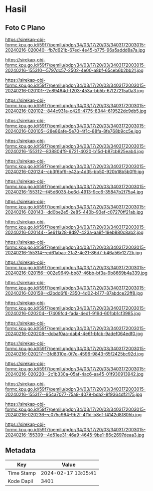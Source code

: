 # Hasil

## Foto C Plano

https://sirekap-obj-formc.kpu.go.id/59f7/pemilu/pdpr/34/03/17/20/03/3403172003015-20240216-020040--fb7d621b-67ed-4e45-b775-96a5addd8a7a.jpg

https://sirekap-obj-formc.kpu.go.id/59f7/pemilu/pdpr/34/03/17/20/03/3403172003015-20240216-155310--5797dc57-2502-4e00-a8bf-65ceb6b2bb21.jpg

https://sirekap-obj-formc.kpu.go.id/59f7/pemilu/pdpr/34/03/17/20/03/3403172003015-20240216-020101--2e89464d-f203-453a-bb5b-67f27215a0a3.jpg

https://sirekap-obj-formc.kpu.go.id/59f7/pemilu/pdpr/34/03/17/20/03/3403172003015-20240216-020102--844c931a-c429-4775-8344-619522dc9db5.jpg

https://sirekap-obj-formc.kpu.go.id/59f7/pemilu/pdpr/34/03/17/20/03/3403172003015-20240216-020105--28e86afe-5e70-4f1c-88fa-8fe768b9cc5e.jpg

https://sirekap-obj-formc.kpu.go.id/59f7/pemilu/pdpr/34/03/17/20/03/3403172003015-20240216-155312--838804f9-6721-4020-b15d-b87cb825eab4.jpg

https://sirekap-obj-formc.kpu.go.id/59f7/pemilu/pdpr/34/03/17/20/03/3403172003015-20240216-020124--cb3f6bf9-e42a-4d35-bb50-920b18b5b0f9.jpg

https://sirekap-obj-formc.kpu.go.id/59f7/pemilu/pdpr/34/03/17/20/03/3403172003015-20240216-155312--f45d6035-be6d-4913-9cc6-35847b2f75a4.jpg

https://sirekap-obj-formc.kpu.go.id/59f7/pemilu/pdpr/34/03/17/20/03/3403172003015-20240216-020143--dd0be2e5-2e85-440b-93ef-c07270ff21ab.jpg

https://sirekap-obj-formc.kpu.go.id/59f7/pemilu/pdpr/34/03/17/20/03/3403172003015-20240216-020144--5e611a28-8d97-423a-aa9f-19eb880c8ab2.jpg

https://sirekap-obj-formc.kpu.go.id/59f7/pemilu/pdpr/34/03/17/20/03/3403172003015-20240216-155314--ed61abac-21a2-4e21-86d7-b46a56e1272b.jpg

https://sirekap-obj-formc.kpu.go.id/59f7/pemilu/pdpr/34/03/17/20/03/3403172003015-20240216-020156--002e9649-bb87-46bb-bf3a-9b8669b4a339.jpg

https://sirekap-obj-formc.kpu.go.id/59f7/pemilu/pdpr/34/03/17/20/03/3403172003015-20240216-020158--d2bdd6f8-2350-4d02-b177-87abdce22ff8.jpg

https://sirekap-obj-formc.kpu.go.id/59f7/pemilu/pdpr/34/03/17/20/03/3403172003015-20240216-020204--17409fcd-fada-4ed1-919d-601bb1cf3985.jpg

https://sirekap-obj-formc.kpu.go.id/59f7/pemilu/pdpr/34/03/17/20/03/3403172003015-20240216-020208--dcbaf0aa-dab4-4e6f-bfcb-9adef064edf0.jpg

https://sirekap-obj-formc.kpu.go.id/59f7/pemilu/pdpr/34/03/17/20/03/3403172003015-20240216-020217--3fd8310e-0f7e-4596-9843-65f2425bc92d.jpg

https://sirekap-obj-formc.kpu.go.id/59f7/pemilu/pdpr/34/03/17/20/03/3403172003015-20240216-020220--2c1b330a-05af-4ac6-aa45-01f930913942.jpg

https://sirekap-obj-formc.kpu.go.id/59f7/pemilu/pdpr/34/03/17/20/03/3403172003015-20240216-155317--954a7077-75a9-4079-bda2-9f9364df2175.jpg

https://sirekap-obj-formc.kpu.go.id/59f7/pemilu/pdpr/34/03/17/20/03/3403172003015-20240216-020236--c075c964-9b2f-4f1d-b8ef-f4142d8f805b.jpg

https://sirekap-obj-formc.kpu.go.id/59f7/pemilu/pdpr/34/03/17/20/03/3403172003015-20240216-155309--4d51ee31-46a9-4645-9be1-86c2697deaa3.jpg


## Metadata

| Key        | Value               |
| ---------- | ------------------- |
| Time Stamp | 2024-02-17 13:05:41 |
| Kode Dapil | 3401                |



